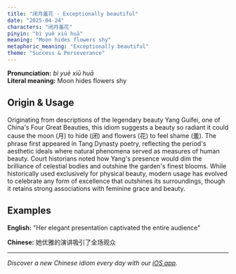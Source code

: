 ```yaml
---
title: "闭月羞花 - Exceptionally beautiful"
date: "2025-04-24"
characters: "闭月羞花"
pinyin: "bì yuè xiū huā"
meaning: "Moon hides flowers shy"
metaphoric_meaning: "Exceptionally beautiful"
theme: "Success & Perseverance"
---
```


**Pronunciation:** *bì yuè xiū huā*  
**Literal meaning:** Moon hides flowers shy

## Origin & Usage

Originating from descriptions of the legendary beauty Yang Guifei, one of China's Four Great Beauties, this idiom suggests a beauty so radiant it could cause the moon (月) to hide (闭) and flowers (花) to feel shame (羞). The phrase first appeared in Tang Dynasty poetry, reflecting the period's aesthetic ideals where natural phenomena served as measures of human beauty. Court historians noted how Yang's presence would dim the brilliance of celestial bodies and outshine the garden's finest blooms. While historically used exclusively for physical beauty, modern usage has evolved to celebrate any form of excellence that outshines its surroundings, though it retains strong associations with feminine grace and beauty.

## Examples

**English:** "Her elegant presentation captivated the entire audience"

**Chinese:** 她优雅的演讲吸引了全场观众

---

*Discover a new Chinese idiom every day with our [iOS app](https://apps.apple.com/us/app/daily-chinese-idioms/id6670238264).*
